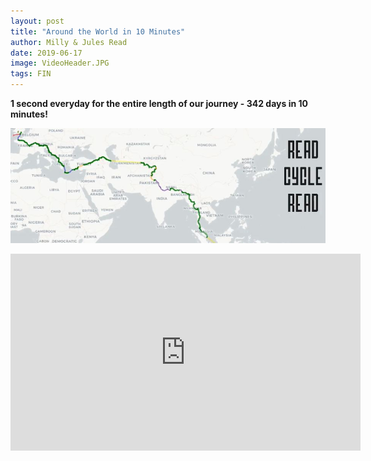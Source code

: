 ```yaml
---
layout: post
title: "Around the World in 10 Minutes"
author: Milly & Jules Read
date: 2019-06-17
image: VideoHeader.JPG
tags: FIN
---
```


**1 second everyday for the entire length of our journey - 342 days in 10 minutes!**

[![VideoThumb](assets/img/VideoThumb.JPG)](https://youtu.be/GugsCdLHm-Q)

<iframe width="560" height="315" src="https://www.youtube.com/embed/GugsCdLHm-Q" frameborder="0" allow="accelerometer; autoplay; encrypted-media; gyroscope; picture-in-picture" allowfullscreen></iframe>
